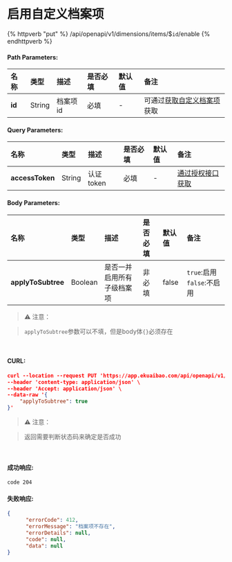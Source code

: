 # 启用自定义档案项

{% httpverb "put" %} /api/openapi/v1/dimensions/items/$`id`/enable {% endhttpverb %}

#### Path Parameters:

| 名称  |类型    |描述   |是否必填   |默认值  | 备注 |
| :--------- | :------ | :---------| :------| :------|:------|
| **id** | String  | 档案项id | 必填| - | 可通过[获取自定义档案项](/dimensions/get-dimensions-items.html)获取 | 

#### Query Parameters:

| 名称  |类型    |描述   |是否必填   |默认值  | 备注 |
| :--------- | :------ | :---------| :------| :------|:------|
| **accessToken** | String  | 认证token	| 必填  | - | [通过授权接口获取](/getting-started/auth.html) |

#### Body Parameters:

| 名称  |类型    |描述   |是否必填   |默认值  | 备注 |
| :--------- | :------ | :---------| :------| :------|:------|
| **applyToSubtree** | Boolean  | 是否一并启用所有子级档案项 | 非必填  | false | `true`:启用`false`:不启用 |

> ⚠️ 注意：

>  `applyToSubtree`参数可以不填，但是body体`{}`必须存在

<br/>

#### CURL:
```json
curl --location --request PUT 'https://app.ekuaibao.com/api/openapi/v1/dimensions/items/$XBUbxhnP5k8w00/enable?accessToken=hQgbxfJnlElc00' \
--header 'content-type: application/json' \
--header 'Accept: application/json' \
--data-raw '{
	"applyToSubtree": true
}'
```

> ⚠️ 注意：

> 返回需要判断状态码来确定是否成功

<br/>

#### 成功响应:
```text
code 204
```

#### 失败响应:
```json
{
      "errorCode": 412,
      "errorMessage": "档案项不存在",
      "errorDetails": null,
      "code": null,
      "data": null
}
```























